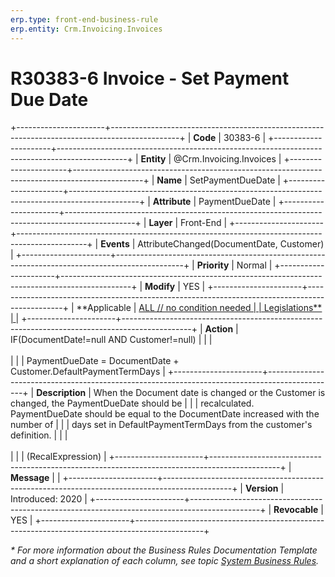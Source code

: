 ```yaml
---
erp.type: front-end-business-rule
erp.entity: Crm.Invoicing.Invoices
---
```


# R30383-6 Invoice - Set Payment Due Date
+----------------------+-----------------------------------------------------------------------------------------------+
| **Code**             | 30383-6                                                                                       |
+----------------------+-----------------------------------------------------------------------------------------------+
| **Entity**           | @Crm.Invoicing.Invoices                                                                       |
+----------------------+-----------------------------------------------------------------------------------------------+
| **Name**             | SetPaymentDueDate                                                                             |
+----------------------+-----------------------------------------------------------------------------------------------+
| **Attribute**        | PaymentDueDate                                                                                |
+----------------------+-----------------------------------------------------------------------------------------------+
| **Layer**            | Front-End                                                                                     |
+----------------------+-----------------------------------------------------------------------------------------------+
| **Events**           | AttributeChanged(DocumentDate, Customer)                                                      |
+----------------------+-----------------------------------------------------------------------------------------------+
| **Priority**         | Normal                                                                                        |
+----------------------+-----------------------------------------------------------------------------------------------+
| **Modify**           | YES                                                                                           |
+----------------------+-----------------------------------------------------------------------------------------------+
| **Applicable         | [ALL // no condition needed                                                                   |
| Legislations**       | ](xref:applicable-legislations)                                                               |
+----------------------+-----------------------------------------------------------------------------------------------+
| **Action**           | IF(DocumentDate!=null AND Customer!=null)                                                     |
|                      | <br/><br/>                                                                                    |
|                      | PaymentDueDate = DocumentDate + Customer.DefaultPaymentTermDays                               |
+----------------------+-----------------------------------------------------------------------------------------------+
| **Description**      | When the Document date is changed or the Customer is changed, the PaymentDueDate should be    |
|                      | recalculated. PaymentDueDate should be equal to the DocumentDate increased with the number of |
|                      | days set in DefaultPaymentTermDays from the customer\'s definition.                           |
|                      | <br/><br/>                                                                                    |
|                      | (RecalExpression)                                                                             |
+----------------------+-----------------------------------------------------------------------------------------------+
| **Message**          |                                                                                               |
+----------------------+-----------------------------------------------------------------------------------------------+
| **Version**          | Introduced: 2020                                                                              |
+----------------------+-----------------------------------------------------------------------------------------------+
| **Revocable**        | YES                                                                                           |
+----------------------+-----------------------------------------------------------------------------------------------+

*\* For more information about the Business Rules Documentation Template and a short explanation of each column, see
topic [System Business Rules](../templates/template-description-system-business-rules.md).*
